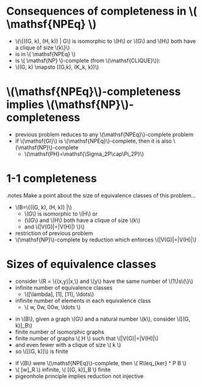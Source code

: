 <!SLIDE bullets incremental small>

# Consequences of completeness in \\( \mathsf{NPEq} \\) #

* \\(\\{((G, k), (H, k)) | G\\) is isomorphic to \\(H\\) or \\(G\\) and \\(H\\)
  both have a clique of size \\(k\\}\\)
* is in \\( \mathsf{NPEq} \\)
* is \\( \mathsf{NP} \\)-complete (from \\(\mathsf{CLIQUE}\\)):
* \\((G, k) \mapsto ((G,k), (K\_k, k))\\)

<!SLIDE bullets incremental small>

# \\(\mathsf{NPEq}\\)-completeness implies \\(\mathsf{NP}\\)-completeness #

* previous problem reduces to any \\(\mathsf{NPEq}\\)-complete problem
* if \\(\mathsf{GI}\\) is \\(\mathsf{NPEq}\\)-complete, then it is also
  \\(\mathsf{NP}\\)-complete
  * \\(\mathsf{PH}=\mathsf{\Sigma\_2P\cap\Pi\_2P}\\)

<!SLIDE bullets incremental>

# 1-1 completeness #
.notes Make a point about the size of equivalence classes of this problem...

* \\(B=\\{((G, k), (H, k)) |\\)
  * \\(G\\) is isomorphic to \\(H\\) or
  * (\\(G\\) and \\(H\\) both have a clique of size \\(k\\)
  * and \\(|V(G)|=|V(H)|) \\}\\)
* restriction of previous problem
* \\(\mathsf{NP}\\)-complete by reduction which enforces \\(|V(G)|=|V(H)|\\)

<!SLIDE bullets incremental small>

# Sizes of equivalence classes #

* consider \\(R = \\{(x,y)|x\,\\) and \\(y\\) have the same number of
  \\(1\\)s\\(\\}\\)
* infinite number of equivalence classes
  * \\([\lambda], [1], [11], \ldots\\)
* infinite number of elements in each equivalence class
  * \\( w, 0w, 00w, \ldots  \\)

<!SLIDE bullets incremental>

* in \\(B\\), given a graph \\(G\\) and a natural number \\(k\\), consider \\([(G, k)]\_B\\)
* finite number of isomorphic graphs
* finite number of graphs \\( H \\) such that \\(|V(G)|=|V(H)|\\)
* and even fewer with a clique of size \\( k \\)
* so \\([(G, k)]\\) is finite

<!SLIDE bullets incremental>

* if \\(B\\) were \\(\mathsf{NPEq}\\)-complete, then \\( R\leq\_{ker} ^ P B \\)
* \\( [w]\_R \\) infinite, \\( [(G, k)]\_B \\) finite
* pigeonhole principle implies reduction not injective
